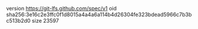 version https://git-lfs.github.com/spec/v1
oid sha256:3e16c2e3ffc0f1d8015a4a4a6a114b4d26304fe323bdead5966c7b3bc513b2d0
size 23597
